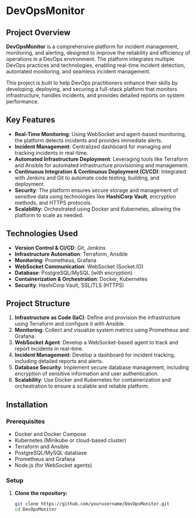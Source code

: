 # DevOpsMonitor

## Project Overview

**DevOpsMonitor** is a comprehensive platform for incident management, monitoring, and alerting, designed to improve the reliability and efficiency of operations in a DevOps environment. The platform integrates multiple DevOps practices and technologies, enabling real-time incident detection, automated monitoring, and seamless incident management.

This project is built to help DevOps practitioners enhance their skills by developing, deploying, and securing a full-stack platform that monitors infrastructure, handles incidents, and provides detailed reports on system performance.

## Key Features

- **Real-Time Monitoring**: Using WebSocket and agent-based monitoring, the platform detects incidents and provides immediate alerts.
- **Incident Management**: Centralized dashboard for managing and tracking incidents in real-time.
- **Automated Infrastructure Deployment**: Leveraging tools like Terraform and Ansible for automated infrastructure provisioning and management.
- **Continuous Integration & Continuous Deployment (CI/CD)**: Integrated with Jenkins and Git to automate code testing, building, and deployment.
- **Security**: The platform ensures secure storage and management of sensitive data using technologies like **HashiCorp Vault**, encryption methods, and HTTPS protocols.
- **Scalability**: Orchestrated using Docker and Kubernetes, allowing the platform to scale as needed.

## Technologies Used

- **Version Control & CI/CD**: Git, Jenkins
- **Infrastructure Automation**: Terraform, Ansible
- **Monitoring**: Prometheus, Grafana
- **WebSocket Communication**: WebSocket (Socket.IO)
- **Database**: PostgreSQL/MySQL (with encryption)
- **Containerization & Orchestration**: Docker, Kubernetes
- **Security**: HashiCorp Vault, SSL/TLS (HTTPS)

## Project Structure

1. **Infrastructure as Code (IaC)**: Define and provision the infrastructure using Terraform and configure it with Ansible.
2. **Monitoring**: Collect and visualize system metrics using Prometheus and Grafana.
3. **WebSocket Agent**: Develop a WebSocket-based agent to track and report incidents in real-time.
4. **Incident Management**: Develop a dashboard for incident tracking, including detailed reports and alerts.
5. **Database Security**: Implement secure database management, including encryption of sensitive information and user authentication.
6. **Scalability**: Use Docker and Kubernetes for containerization and orchestration to ensure a scalable and reliable platform.

## Installation

### Prerequisites

- Docker and Docker Compose
- Kubernetes (Minikube or cloud-based cluster)
- Terraform and Ansible
- PostgreSQL/MySQL database
- Prometheus and Grafana
- Node.js (for WebSocket agents)

### Setup

1. **Clone the repository:**

   ```bash
   git clone https://github.com/yourusername/DevOpsMonitor.git
   cd DevOpsMonitor

